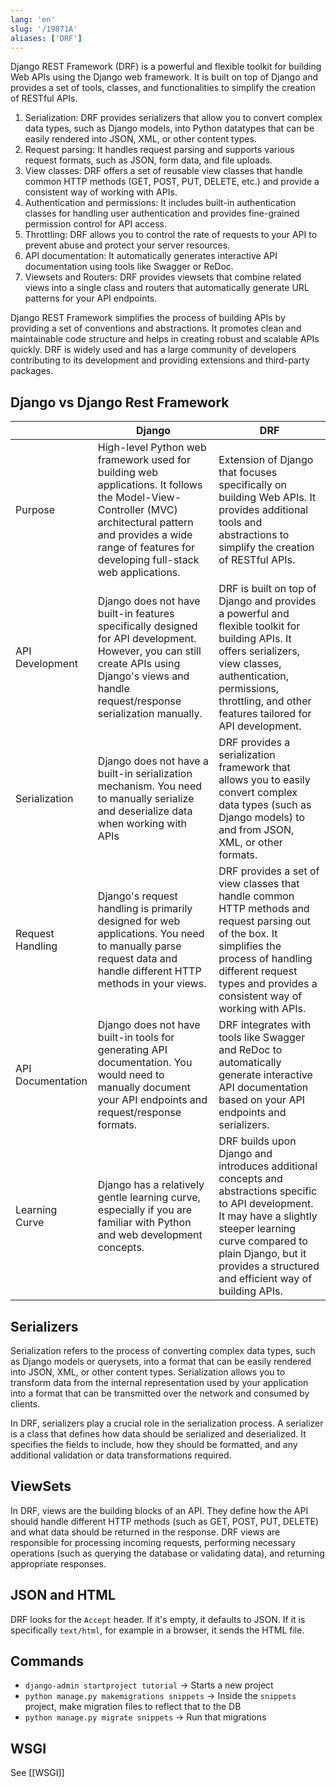 ```yaml
---
lang: 'en'
slug: '/19871A'
aliases: ['DRF']
---
```


Django REST Framework (DRF) is a powerful and flexible toolkit for building Web APIs using the Django web framework. It is built on top of Django and provides a set of tools, classes, and functionalities to simplify the creation of RESTful APIs.

1. Serialization: DRF provides serializers that allow you to convert complex data types, such as Django models, into Python datatypes that can be easily rendered into JSON, XML, or other content types.
2. Request parsing: It handles request parsing and supports various request formats, such as JSON, form data, and file uploads.
3. View classes: DRF offers a set of reusable view classes that handle common HTTP methods (GET, POST, PUT, DELETE, etc.) and provide a consistent way of working with APIs.
4. Authentication and permissions: It includes built-in authentication classes for handling user authentication and provides fine-grained permission control for API access.
5. Throttling: DRF allows you to control the rate of requests to your API to prevent abuse and protect your server resources.
6. API documentation: It automatically generates interactive API documentation using tools like Swagger or ReDoc.
7. Viewsets and Routers: DRF provides viewsets that combine related views into a single class and routers that automatically generate URL patterns for your API endpoints.

Django REST Framework simplifies the process of building APIs by providing a set of conventions and abstractions. It promotes clean and maintainable code structure and helps in creating robust and scalable APIs quickly. DRF is widely used and has a large community of developers contributing to its development and providing extensions and third-party packages.

## Django vs Django Rest Framework

|                   | Django                                                                                                                                                                                                                 | DRF                                                                                                                                                                                                                                              |
| ----------------- | ---------------------------------------------------------------------------------------------------------------------------------------------------------------------------------------------------------------------- | ------------------------------------------------------------------------------------------------------------------------------------------------------------------------------------------------------------------------------------------------ |
| Purpose           | High-level Python web framework used for building web applications. It follows the Model-View-Controller (MVC) architectural pattern and provides a wide range of features for developing full-stack web applications. | Extension of Django that focuses specifically on building Web APIs. It provides additional tools and abstractions to simplify the creation of RESTful APIs.                                                                                      |
| API Development   | Django does not have built-in features specifically designed for API development. However, you can still create APIs using Django's views and handle request/response serialization manually.                          | DRF is built on top of Django and provides a powerful and flexible toolkit for building APIs. It offers serializers, view classes, authentication, permissions, throttling, and other features tailored for API development.                     |
| Serialization     | Django does not have a built-in serialization mechanism. You need to manually serialize and deserialize data when working with APIs                                                                                    | DRF provides a serialization framework that allows you to easily convert complex data types (such as Django models) to and from JSON, XML, or other formats.                                                                                     |
| Request Handling  | Django's request handling is primarily designed for web applications. You need to manually parse request data and handle different HTTP methods in your views.                                                         | DRF provides a set of view classes that handle common HTTP methods and request parsing out of the box. It simplifies the process of handling different request types and provides a consistent way of working with APIs.                         |
| API Documentation | Django does not have built-in tools for generating API documentation. You would need to manually document your API endpoints and request/response formats.                                                             | DRF integrates with tools like Swagger and ReDoc to automatically generate interactive API documentation based on your API endpoints and serializers.                                                                                            |
| Learning Curve    | Django has a relatively gentle learning curve, especially if you are familiar with Python and web development concepts.                                                                                                | DRF builds upon Django and introduces additional concepts and abstractions specific to API development. It may have a slightly steeper learning curve compared to plain Django, but it provides a structured and efficient way of building APIs. |

## Serializers

Serialization refers to the process of converting complex data types, such as Django models or querysets, into a format that can be easily rendered into JSON, XML, or other content types. Serialization allows you to transform data from the internal representation used by your application into a format that can be transmitted over the network and consumed by clients.

In DRF, serializers play a crucial role in the serialization process. A serializer is a class that defines how data should be serialized and deserialized. It specifies the fields to include, how they should be formatted, and any additional validation or data transformations required.

## ViewSets

In DRF, views are the building blocks of an API. They define how the API should handle different HTTP methods (such as GET, POST, PUT, DELETE) and what data should be returned in the response. DRF views are responsible for processing incoming requests, performing necessary operations (such as querying the database or validating data), and returning appropriate responses.

## JSON and HTML

DRF looks for the `Accept` header. If it's empty, it defaults to JSON. If it is specifically `text/html`, for example in a browser, it sends the HTML file.

## Commands

- `django-admin startproject tutorial` → Starts a new project
- `python manage.py makemigrations snippets` → Inside the `snippets` project, make migration files to reflect that to the DB
- `python manage.py migrate snippets` → Run that migrations

## WSGI

See [[WSGI]]
